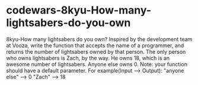 # codewars-8kyu-How-many-lightsabers-do-you-own
8kyu-How many lightsabers do you own?  Inspired by the development team at Vooza, write the function that  accepts the name of a programmer, and returns the number of lightsabers owned by that person. The only person who owns lightsabers is Zach, by the way.  He owns 18, which is an awesome number of lightsabers. Anyone else owns 0.  Note: your function should have a default parameter.  For example(Input --> Output):  "anyone else" --> 0 "Zach" --> 18
